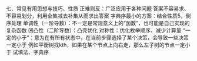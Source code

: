 七、常见有用思想与技巧、性质
正难则反：广泛应用于各种问题
答案不容易求、不容易划分，利用全集减去补集从而求出答案
字典序最小的方案：结合性质5，倒序处理
单调性（一阶导数）：不一定是常规意义上的“函数”，也可能是自己实现的复杂函数
凹凸性（二阶导数）：凸壳优化
对称性：优化枚举顺序、减少计算量
“一定的小于”：意为在有所有状态中，在当前步骤选择了某个决策，会导致一些决策一定小于
例如平衡树找kth，如果在某个节点上向右走，那么左子树的节点一定小于
试填法、字典序
